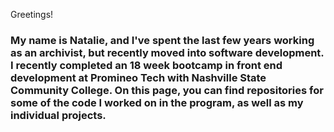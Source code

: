 Greetings!

<h3>My name is Natalie, and I've spent the last few years working as an archivist, but recently moved into software development. I recently completed an 18 week bootcamp in front end development at Promineo Tech with Nashville State Community College. On this page, you can find repositories for some of the code I worked on in the program, as well as my individual projects.</h3> 

<!--
**natalie-goodwin/Natalie-Goodwin** is a ✨ _special_ ✨ repository because its `README.md` (this file) appears on your GitHub profile.





